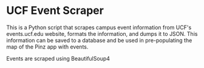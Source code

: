 # UCF Event Scraper

This is a Python script that scrapes campus event information from UCF's events.ucf.edu website, formats the information, and dumps it to JSON. This information can be saved to a database and be used in pre-populating the map of the Pinz app with events.

Events are scraped using BeautifulSoup4
